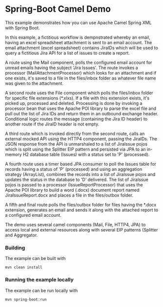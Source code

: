 # Spring-Boot Camel Demo

This example demonstrates how you can use Apache Camel Spring XML with Spring Boot.  

In this example, a fictitious workflow is dempnstrated whereby an email, having an excel spreadsheet attachment is sent to an email account. The email attachment (excel spreadsheet) contains JiraIDs which will be used to query a fictitious Jira API for a list of issues to create a report.

A route using the Mail component, polls the configured email account for unread emails having the subject 'Jira Issues'.  The route invokes a processor (MailAttachmentProcessor) which looks for an attachment and if one exists, it's saved to a file in the files/inbox folder as whatever file name was given to the attachment.

A second route uses the File component which polls the files/inbox folder for specific file extensions (*.xlxs).  If a file with this extension exists, it's picked up, processed and deleted.  Processing is done by invoking a processor bean that uses the Apache POI library to parse the excel file and pull out the list of Jira IDs and return them in an outbound exchange header. Conditional logic routes the message (containing the Jira ID header) to another route if the JiraID header is not empty.

A third route which is invoked directly from the second route, calls an external mocked API using the HTTP4 component, passing the JiraIDs.  The JSON response from the API is unmarshaled to a list of JiraIssue pojos which is split using the Splitter EIP pattern and persisted via JPA to an in-memory H2 database table (Issues) with a status set to 'P' (processed).

A fourth route uses a timer based JPA consumer to poll the Issues table for records having a status of 'P' (processed) and using an aggregation strategy (ArrayList), combines the records into a list of JiraIssue pojos and updates the status in the database to 'D' delivered.  The list of JiraIssue pojos is passed to a processor (IssueReportProcessor) that uses the Apache POI library to build a word (.docx) document report named JiraIssueReport.docx and places a file in the files/outbox folder.

A fifth and final route polls the files/outbox folder for files having the *.docx extension, generates an email and sends it along with the attached report to a configured email account.


The demo uses several camel components (Mail, File, HTTP4, JPA) to access local and external resources along with several EIP patterns (Splitter and Aggregator.


### Building

The example can be built with

    mvn clean install

### Running the example locally
The example can be run locally with

    mvn spring-boot:run
